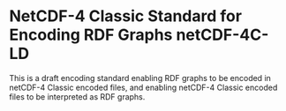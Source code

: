 NetCDF-4 Classic Standard for Encoding RDF Graphs netCDF-4C-LD
==============================================================

This is a draft encoding standard enabling RDF graphs to be encoded in netCDF-4 Classic encoded files, and enabling netCDF-4 Classic encoded files to be interpreted as RDF graphs.
